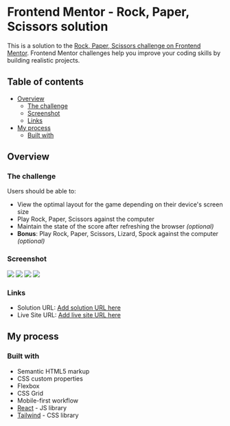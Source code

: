 # Frontend Mentor - Rock, Paper, Scissors solution

This is a solution to the [Rock, Paper, Scissors challenge on Frontend Mentor](https://www.frontendmentor.io/challenges/rock-paper-scissors-game-pTgwgvgH). Frontend Mentor challenges help you improve your coding skills by building realistic projects. 

## Table of contents

- [Overview](#overview)
  - [The challenge](#the-challenge)
  - [Screenshot](#screenshot)
  - [Links](#links)
- [My process](#my-process)
  - [Built with](#built-with)

## Overview

### The challenge

Users should be able to:

- View the optimal layout for the game depending on their device's screen size
- Play Rock, Paper, Scissors against the computer
- Maintain the state of the score after refreshing the browser _(optional)_
- **Bonus**: Play Rock, Paper, Scissors, Lizard, Spock against the computer _(optional)_

### Screenshot

![](./screenshot/screenshot1.png)
![](./screenshot/screenshot2.png)
![](./screenshot/screenshot3.png)
![](./screenshot/screenshot4.png)

### Links

- Solution URL: [Add solution URL here](https://your-solution-url.com)
- Live Site URL: [Add live site URL here](https://your-live-site-url.com)

## My process

### Built with

- Semantic HTML5 markup
- CSS custom properties
- Flexbox
- CSS Grid
- Mobile-first workflow
- [React](https://reactjs.org/) - JS library
- [Tailwind](https://tailwindcss.com/) - CSS library
